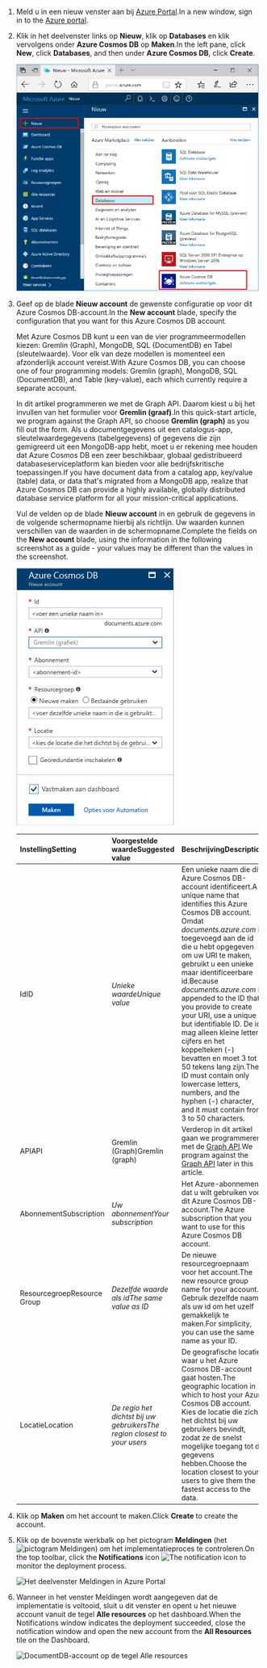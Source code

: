 1. <span data-ttu-id="cf80c-101">Meld u in een nieuw venster aan bij [Azure Portal](https://portal.azure.com/).</span><span class="sxs-lookup"><span data-stu-id="cf80c-101">In a new window, sign in to the [Azure portal](https://portal.azure.com/).</span></span>
2. <span data-ttu-id="cf80c-102">Klik in het deelvenster links op **Nieuw**, klik op **Databases** en klik vervolgens onder **Azure Cosmos DB** op **Maken**.</span><span class="sxs-lookup"><span data-stu-id="cf80c-102">In the left pane, click **New**, click **Databases**, and then under **Azure Cosmos DB**, click **Create**.</span></span>
   
   ![Het deelvenster Databases in Azure Portal](./media/cosmos-db-create-dbaccount-graph/create-nosql-db-databases-json-tutorial-1.png)

3. <span data-ttu-id="cf80c-104">Geef op de blade **Nieuw account** de gewenste configuratie op voor dit Azure Cosmos DB-account.</span><span class="sxs-lookup"><span data-stu-id="cf80c-104">In the **New account** blade, specify the configuration that you want for this Azure Cosmos DB account.</span></span> 

    <span data-ttu-id="cf80c-105">Met Azure Cosmos DB kunt u een van de vier programmeermodellen kiezen: Gremlin (Graph), MongoDB, SQL (DocumentDB) en Tabel (sleutelwaarde). Voor elk van deze modellen is momenteel een afzonderlijk account vereist.</span><span class="sxs-lookup"><span data-stu-id="cf80c-105">With Azure Cosmos DB, you can choose one of four programming models: Gremlin (graph), MongoDB, SQL (DocumentDB), and Table (key-value), each which currently require a separate account.</span></span>
       
    <span data-ttu-id="cf80c-106">In dit artikel programmeren we met de Graph API. Daarom kiest u bij het invullen van het formulier voor **Gremlin (graaf)**.</span><span class="sxs-lookup"><span data-stu-id="cf80c-106">In this quick-start article, we program against the Graph API, so choose **Gremlin (graph)** as you fill out the form.</span></span> <span data-ttu-id="cf80c-107">Als u documentgegevens uit een catalogus-app, sleutelwaardegegevens (tabelgegevens) of gegevens die zijn gemigreerd uit een MongoDB-app hebt, moet u er rekening mee houden dat Azure Cosmos DB een zeer beschikbaar, globaal gedistribueerd databaseserviceplatform kan bieden voor alle bedrijfskritische toepassingen.</span><span class="sxs-lookup"><span data-stu-id="cf80c-107">If you have document data from a catalog app, key/value (table) data, or data that's migrated from a MongoDB app, realize that Azure Cosmos DB can provide a highly available, globally distributed database service platform for all your mission-critical applications.</span></span>

    <span data-ttu-id="cf80c-108">Vul de velden op de blade **Nieuw account** in en gebruik de gegevens in de volgende schermopname hierbij als richtlijn. Uw waarden kunnen verschillen van de waarden in de schermopname.</span><span class="sxs-lookup"><span data-stu-id="cf80c-108">Complete the fields on the **New account** blade, using the information in the following screenshot as a guide - your values may be different than the values in the screenshot.</span></span>
 
    ![De blade Nieuw account voor Azure Cosmos DB](./media/cosmos-db-create-dbaccount-graph/create-nosql-db-databases-json-tutorial-2.png)

    <span data-ttu-id="cf80c-110">Instelling</span><span class="sxs-lookup"><span data-stu-id="cf80c-110">Setting</span></span>|<span data-ttu-id="cf80c-111">Voorgestelde waarde</span><span class="sxs-lookup"><span data-stu-id="cf80c-111">Suggested value</span></span>|<span data-ttu-id="cf80c-112">Beschrijving</span><span class="sxs-lookup"><span data-stu-id="cf80c-112">Description</span></span>
    ---|---|---
    <span data-ttu-id="cf80c-113">Id</span><span class="sxs-lookup"><span data-stu-id="cf80c-113">ID</span></span>|<span data-ttu-id="cf80c-114">*Unieke waarde*</span><span class="sxs-lookup"><span data-stu-id="cf80c-114">*Unique value*</span></span>|<span data-ttu-id="cf80c-115">Een unieke naam die dit Azure Cosmos DB-account identificeert.</span><span class="sxs-lookup"><span data-stu-id="cf80c-115">A unique name that identifies this Azure Cosmos DB account.</span></span> <span data-ttu-id="cf80c-116">Omdat *documents.azure.com* is toegevoegd aan de id die u hebt opgegeven om uw URI te maken, gebruikt u een unieke maar identificeerbare id.</span><span class="sxs-lookup"><span data-stu-id="cf80c-116">Because *documents.azure.com* is appended to the ID that you provide to create your URI, use a unique but identifiable ID.</span></span> <span data-ttu-id="cf80c-117">De id mag alleen kleine letters, cijfers en het koppelteken (-) bevatten en moet 3 tot 50 tekens lang zijn.</span><span class="sxs-lookup"><span data-stu-id="cf80c-117">The ID must contain only lowercase letters, numbers, and the hyphen (-) character, and it must contain from 3 to 50 characters.</span></span>
    <span data-ttu-id="cf80c-118">API</span><span class="sxs-lookup"><span data-stu-id="cf80c-118">API</span></span>|<span data-ttu-id="cf80c-119">Gremlin (Graph)</span><span class="sxs-lookup"><span data-stu-id="cf80c-119">Gremlin (graph)</span></span>|<span data-ttu-id="cf80c-120">Verderop in dit artikel gaan we programmeren met de [Graph API](../articles/cosmos-db/graph-introduction.md).</span><span class="sxs-lookup"><span data-stu-id="cf80c-120">We program against the [Graph API](../articles/cosmos-db/graph-introduction.md) later in this article.</span></span>|
    <span data-ttu-id="cf80c-121">Abonnement</span><span class="sxs-lookup"><span data-stu-id="cf80c-121">Subscription</span></span>|<span data-ttu-id="cf80c-122">*Uw abonnement*</span><span class="sxs-lookup"><span data-stu-id="cf80c-122">*Your subscription*</span></span>|<span data-ttu-id="cf80c-123">Het Azure-abonnement dat u wilt gebruiken voor dit Azure Cosmos DB-account.</span><span class="sxs-lookup"><span data-stu-id="cf80c-123">The Azure subscription that you want to use for this Azure Cosmos DB account.</span></span> 
    <span data-ttu-id="cf80c-124">Resourcegroep</span><span class="sxs-lookup"><span data-stu-id="cf80c-124">Resource Group</span></span>|<span data-ttu-id="cf80c-125">*Dezelfde waarde als id*</span><span class="sxs-lookup"><span data-stu-id="cf80c-125">*The same value as ID*</span></span>|<span data-ttu-id="cf80c-126">De nieuwe resourcegroepnaam voor het account.</span><span class="sxs-lookup"><span data-stu-id="cf80c-126">The new resource group name for your account.</span></span> <span data-ttu-id="cf80c-127">Gebruik dezelfde naam als uw id om het uzelf gemakkelijk te maken.</span><span class="sxs-lookup"><span data-stu-id="cf80c-127">For simplicity, you can use the same name as your ID.</span></span> 
    <span data-ttu-id="cf80c-128">Locatie</span><span class="sxs-lookup"><span data-stu-id="cf80c-128">Location</span></span>|<span data-ttu-id="cf80c-129">*De regio het dichtst bij uw gebruikers*</span><span class="sxs-lookup"><span data-stu-id="cf80c-129">*The region closest to your users*</span></span>|<span data-ttu-id="cf80c-130">De geografische locatie waar u het Azure Cosmos DB-account gaat hosten.</span><span class="sxs-lookup"><span data-stu-id="cf80c-130">The geographic location in which to host your Azure Cosmos DB account.</span></span> <span data-ttu-id="cf80c-131">Kies de locatie die zich het dichtst bij uw gebruikers bevindt, zodat ze de snelst mogelijke toegang tot de gegevens hebben.</span><span class="sxs-lookup"><span data-stu-id="cf80c-131">Choose the location closest to your users to give them the fastest access to the data.</span></span>

4. <span data-ttu-id="cf80c-132">Klik op **Maken** om het account te maken.</span><span class="sxs-lookup"><span data-stu-id="cf80c-132">Click **Create** to create the account.</span></span>
5. <span data-ttu-id="cf80c-133">Klik op de bovenste werkbalk op het pictogram **Meldingen** (het ![pictogram Meldingen](./media/cosmos-db-create-dbaccount-graph/notification-icon.png)) om het implementatieproces te controleren.</span><span class="sxs-lookup"><span data-stu-id="cf80c-133">On the top toolbar, click the **Notifications** icon ![The notification icon](./media/cosmos-db-create-dbaccount-graph/notification-icon.png) to monitor the deployment process.</span></span>

    ![Het deelvenster Meldingen in Azure Portal](./media/cosmos-db-create-dbaccount-graph/notification.png)

6.  <span data-ttu-id="cf80c-135">Wanneer in het venster Meldingen wordt aangegeven dat de implementatie is voltooid, sluit u dit venster en opent u het nieuwe account vanuit de tegel **Alle resources** op het dashboard.</span><span class="sxs-lookup"><span data-stu-id="cf80c-135">When the Notifications window indicates the deployment succeeded, close the notification window and open the new account from the **All Resources** tile on the Dashboard.</span></span> 

    ![DocumentDB-account op de tegel Alle resources](./media/cosmos-db-create-dbaccount-graph/azure-documentdb-all-resources.png)